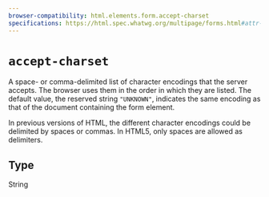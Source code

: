 ```yaml
---
browser-compatibility: html.elements.form.accept-charset
specifications: https://html.spec.whatwg.org/multipage/forms.html#attr-form-accept-charset
---
```


# `accept-charset`

A space- or comma-delimited list of character encodings that the
server accepts. The browser uses them in the order in which they are
listed. The default value, the reserved string `"UNKNOWN"`,
indicates the same encoding as that of the document containing the
form element.

In previous versions of HTML, the different character encodings
could be delimited by spaces or commas. In HTML5, only spaces are
allowed as delimiters.

## Type

String
